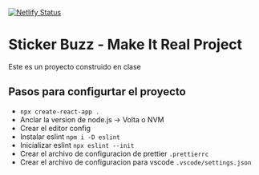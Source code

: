 [![Netlify Status](https://api.netlify.com/api/v1/badges/97f3d44f-04b8-4133-bf4f-9da72a9df228/deploy-status)](https://app.netlify.com/sites/top-v17-kmz/deploys)

# Sticker Buzz - Make It Real Project

Este es un proyecto construido en clase

## Pasos para configurtar el proyecto

- `npx create-react-app .`
- Anclar la version de node.js -> Volta o NVM
- Crear el editor config
- Instalar eslint `npm i -D eslint`
- Inicializar eslint `npx eslint --init`
- Crear el archivo de configuracion de prettier `.prettierrc`
- Crear el archivo de configuracion para vscode `.vscode/settings.json`
